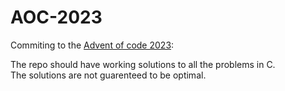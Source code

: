 # AOC-2023

Commiting to the [Advent of code 2023](https://adventofcode.com/2023): 


The repo should have working solutions to all the problems in C.  
The solutions are not guarenteed to be optimal.
